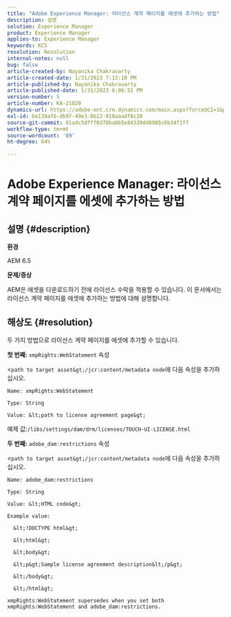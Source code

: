 ```yaml
---
title: "Adobe Experience Manager: 라이선스 계약 페이지를 에셋에 추가하는 방법"
description: 설명
solution: Experience Manager
product: Experience Manager
applies-to: Experience Manager
keywords: KCS
resolution: Resolution
internal-notes: null
bug: false
article-created-by: Nayanika Chakravarty
article-created-date: 1/31/2023 7:13:10 PM
article-published-by: Nayanika Chakravarty
article-published-date: 1/31/2023 8:06:51 PM
version-number: 5
article-number: KA-21020
dynamics-url: https://adobe-ent.crm.dynamics.com/main.aspx?forceUCI=1&pagetype=entityrecord&etn=knowledgearticle&id=dc6fd048-9ba1-ed11-aad1-6045bd0063aa
exl-id: be138af6-db9f-49e3-8b22-910aaadf8c20
source-git-commit: 01adc5dfff0378ba865e84339dd0985c6b34f1ff
workflow-type: tm+mt
source-wordcount: '89'
ht-degree: 64%

---
```


# Adobe Experience Manager: 라이선스 계약 페이지를 에셋에 추가하는 방법

## 설명 {#description}


<b>환경</b>

AEM 6.5

<b>문제/증상</b>

AEM은 에셋을 다운로드하기 전에 라이선스 수락을 적용할 수 있습니다. 이 문서에서는 라이선스 계약 페이지를 에셋에 추가하는 방법에 대해 설명합니다.


## 해상도 {#resolution}


두 가지 방법으로 라이선스 계약 페이지를 에셋에 추가할 수 있습니다.

<b>첫 번째:</b> `xmpRights:WebStatement` 속성

&lt;`path to target asset&gt;/jcr:content/metadata node`에 다음 속성을 추가하십시오.


```
Name: xmpRights:WebStatement

Type: String

Value: &lt;path to license agreement page&gt;
```


예제 값:`/libs/settings/dam/drm/licenses/TOUCH-UI-LICENSE.html`

<b>두 번째:</b> `adobe_dam:restrictions` 속성

&lt;`path to target asset&gt;/jcr:content/metadata node`에 다음 속성을 추가하십시오.


```
Name: adobe_dam:restrictions

Type: String

Value: &lt;HTML code&gt;
```



```
Example value:

  &lt;!DOCTYPE html&gt;

  &lt;html&gt;

  &lt;body&gt;

  &lt;p&gt;Sample license agreement description&lt;/p&gt;

  &lt;/body&gt;

  &lt;/html&gt; 

xmpRights:WebStatement supersedes when you set both xmpRights:WebStatement and adobe_dam:restrictions.
```
